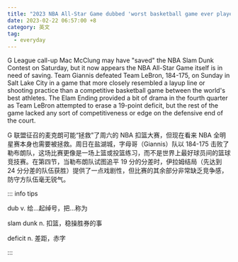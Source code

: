 ```yaml
---
title: "2023 NBA All-Star Game dubbed 'worst basketball game ever played' by Nuggets coach"
date: 2023-02-22 06:57:00 +8
category: 英文
tag:
  - everyday
---
```


G League call-up Mac McClung may have "saved" the NBA Slam Dunk Contest on Saturday, but it now appears the NBA All-Star Game itself is in need of saving. Team Giannis defeated Team LeBron, 184-175, on Sunday in Salt Lake City in a game that more closely resembled a layup line or shooting practice than a competitive basketball game between the world's best athletes. The Elam Ending provided a bit of drama in the fourth quarter as Team LeBron attempted to erase a 19-point deficit, but the rest of the game lacked any sort of competitiveness or edge on the defensive end of the court.

G 联盟征召的麦克朗可能“拯救”了周六的 NBA 扣篮大赛，但现在看来 NBA 全明星赛本身也需要被拯救。周日在盐湖城，字母哥（Giannis）队以 184-175 击败了勒布朗队，这场比赛更像是一场上篮或投篮练习，而不是世界上最好球员间的篮球竞技赛。在第四节，当勒布朗队试图追平 19 分的分差时，伊拉姆结局（先达到 24 分分差的队伍获胜）提供了一点戏剧性，但比赛的其余部分非常缺乏竞争感，防守方队伍毫无锐气。

::: info tips

dub v. 给…起绰号，把…称为

slam dunk n. 扣篮，稳操胜券的事

deficit n. 差距，赤字

:::

